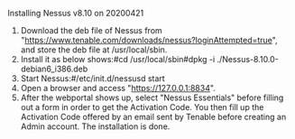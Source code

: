 Installing Nessus v8.10 on 20200421 
1) Download the deb file of Nessus from "https://www.tenable.com/downloads/nessus?loginAttempted=true", and store the deb file at /usr/local/sbin. 
2) Install it as below shows:#cd /usr/local/sbin#dpkg -i ./Nessus-8.10.0-debian6_i386.deb 
3) Start Nessus:#/etc/init.d/nessusd start 
4) Open a browser and access "https://127.0.0.1:8834". 
5) After the webportal shows up, select "Nessus Essentials" before filling out a form in order to get the Activation Code. You then fill up the Activation Code offered by an email sent by Tenable before creating an Admin account. The installation is done.